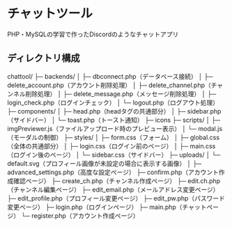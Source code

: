 # チャットツール
PHP・MySQLの学習で作ったDiscordのようなチャットアプリ

## ディレクトリ構成
chattool/
├─ backends/
│ ├─ dbconnect.php（データベース接続）
│ ├─ delete_account.php（アカウント削除処理）
│ ├─ delete_channel.php（チャンネル削除処理）
│ ├─ delete_message.php（メッセージ削除処理）
│ ├─ login_check.php（ログインチェック）
│ └─ logout.php（ログアウト処理）
├─ components/
│ ├─ head.php（headタグの共通部分）
│ ├─ sidebar.php（サイドバー）
│ └─ toast.php（トースト通知）
├─ icons
├─ scripts/
│ ├─ imgPreviewer.js（ファイルアップロード時のプレビュー表示）
│ └─ modal.js（モーダルの制御）
├─ styles/
│ ├─ form.css（フォーム）
│ ├─ global.css（全体の共通部分）
│ ├─ login.css（ログイン前のページ）
│ ├─ main.css（ログイン後のページ）
│ └─ sidebar.css（サイドバー）
├─ uploads/
│ └─ default.svg（プロフィール画像が未設定の場合に表示する画像）
│
├─ advanced_settings.php（高度な設定ページ）
├─ confirm.php（アカウント作成確認ページ）
├─ create_ch.php（チャンネル作成ページ）
├─ edit.ch.php（チャンネル編集ページ）
├─ edit_email.php（メールアドレス変更ページ）
├─ edit_profile.php（プロフィール変更ページ）
├─ edit_pw.php（パスワード変更ページ）
├─ login.php（ログインページ）
├─ main.php（チャットページ）
└─ register.php（アカウント作成ページ）